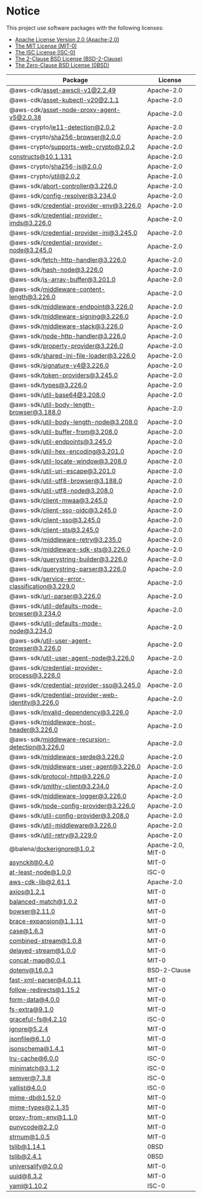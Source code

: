 # Notice

This project use software packages with the following licenses:

- [Apache License Version 2.0 (Apache-2.0)](https://www.apache.org/licenses/LICENSE-2.0)
- [The MIT License (MIT-0)](https://opensource.org/licenses/MIT)
- [The ISC License (ISC-0)](https://opensource.org/licenses/ISC)
- [The 2-Clause BSD License (BSD-2-Clause)](https://opensource.org/licenses/BSD-2-Clause)
- [The Zero-Clause BSD License (0BSD)](https://opensource.org/licenses/0BSD)

| Package                                           | License           |
| ------------------------------------------------- | ----------------- |
| @aws-cdk/asset-awscli-v1@2.2.49                   | Apache-2.0        |
| @aws-cdk/asset-kubectl-v20@2.1.1                  | Apache-2.0        |
| @aws-cdk/asset-node-proxy-agent-v5@2.0.38         | Apache-2.0        |
| @aws-crypto/ie11-detection@2.0.2                  | Apache-2.0        |
| @aws-crypto/sha256-browser@2.0.0                  | Apache-2.0        |
| @aws-crypto/supports-web-crypto@2.0.2             | Apache-2.0        |
| constructs@10.1.131                               | Apache-2.0        |
| @aws-crypto/sha256-js@2.0.0                       | Apache-2.0        |
| @aws-crypto/util@2.0.2                            | Apache-2.0        |
| @aws-sdk/abort-controller@3.226.0                 | Apache-2.0        |
| @aws-sdk/config-resolver@3.234.0                  | Apache-2.0        |
| @aws-sdk/credential-provider-env@3.226.0          | Apache-2.0        |
| @aws-sdk/credential-provider-imds@3.226.0         | Apache-2.0        |
| @aws-sdk/credential-provider-ini@3.245.0          | Apache-2.0        |
| @aws-sdk/credential-provider-node@3.245.0         | Apache-2.0        |
| @aws-sdk/fetch-http-handler@3.226.0               | Apache-2.0        |
| @aws-sdk/hash-node@3.226.0                        | Apache-2.0        |
| @aws-sdk/is-array-buffer@3.201.0                  | Apache-2.0        |
| @aws-sdk/middleware-content-length@3.226.0        | Apache-2.0        |
| @aws-sdk/middleware-endpoint@3.226.0              | Apache-2.0        |
| @aws-sdk/middleware-signing@3.226.0               | Apache-2.0        |
| @aws-sdk/middleware-stack@3.226.0                 | Apache-2.0        |
| @aws-sdk/node-http-handler@3.226.0                | Apache-2.0        |
| @aws-sdk/property-provider@3.226.0                | Apache-2.0        |
| @aws-sdk/shared-ini-file-loader@3.226.0           | Apache-2.0        |
| @aws-sdk/signature-v4@3.226.0                     | Apache-2.0        |
| @aws-sdk/token-providers@3.245.0                  | Apache-2.0        |
| @aws-sdk/types@3.226.0                            | Apache-2.0        |
| @aws-sdk/util-base64@3.208.0                      | Apache-2.0        |
| @aws-sdk/util-body-length-browser@3.188.0         | Apache-2.0        |
| @aws-sdk/util-body-length-node@3.208.0            | Apache-2.0        |
| @aws-sdk/util-buffer-from@3.208.0                 | Apache-2.0        |
| @aws-sdk/util-endpoints@3.245.0                   | Apache-2.0        |
| @aws-sdk/util-hex-encoding@3.201.0                | Apache-2.0        |
| @aws-sdk/util-locate-window@3.208.0               | Apache-2.0        |
| @aws-sdk/util-uri-escape@3.201.0                  | Apache-2.0        |
| @aws-sdk/util-utf8-browser@3.188.0                | Apache-2.0        |
| @aws-sdk/util-utf8-node@3.208.0                   | Apache-2.0        |
| @aws-sdk/client-mwaa@3.245.0                      | Apache-2.0        |
| @aws-sdk/client-sso-oidc@3.245.0                  | Apache-2.0        |
| @aws-sdk/client-sso@3.245.0                       | Apache-2.0        |
| @aws-sdk/client-sts@3.245.0                       | Apache-2.0        |
| @aws-sdk/middleware-retry@3.235.0                 | Apache-2.0        |
| @aws-sdk/middleware-sdk-sts@3.226.0               | Apache-2.0        |
| @aws-sdk/querystring-builder@3.226.0              | Apache-2.0        |
| @aws-sdk/querystring-parser@3.226.0               | Apache-2.0        |
| @aws-sdk/service-error-classification@3.229.0     | Apache-2.0        |
| @aws-sdk/url-parser@3.226.0                       | Apache-2.0        |
| @aws-sdk/util-defaults-mode-browser@3.234.0       | Apache-2.0        |
| @aws-sdk/util-defaults-mode-node@3.234.0          | Apache-2.0        |
| @aws-sdk/util-user-agent-browser@3.226.0          | Apache-2.0        |
| @aws-sdk/util-user-agent-node@3.226.0             | Apache-2.0        |
| @aws-sdk/credential-provider-process@3.226.0      | Apache-2.0        |
| @aws-sdk/credential-provider-sso@3.245.0          | Apache-2.0        |
| @aws-sdk/credential-provider-web-identity@3.226.0 | Apache-2.0        |
| @aws-sdk/invalid-dependency@3.226.0               | Apache-2.0        |
| @aws-sdk/middleware-host-header@3.226.0           | Apache-2.0        |
| @aws-sdk/middleware-recursion-detection@3.226.0   | Apache-2.0        |
| @aws-sdk/middleware-serde@3.226.0                 | Apache-2.0        |
| @aws-sdk/middleware-user-agent@3.226.0            | Apache-2.0        |
| @aws-sdk/protocol-http@3.226.0                    | Apache-2.0        |
| @aws-sdk/smithy-client@3.234.0                    | Apache-2.0        |
| @aws-sdk/middleware-logger@3.226.0                | Apache-2.0        |
| @aws-sdk/node-config-provider@3.226.0             | Apache-2.0        |
| @aws-sdk/util-config-provider@3.208.0             | Apache-2.0        |
| @aws-sdk/util-middleware@3.226.0                  | Apache-2.0        |
| @aws-sdk/util-retry@3.229.0                       | Apache-2.0        |
| @balena/dockerignore@1.0.2                        | Apache-2.0, MIT-0 |
| asynckit@0.4.0                                    | MIT-0             |
| at-least-node@1.0.0                               | ISC-0             |
| aws-cdk-lib@2.61.1                                | Apache-2.0        |
| axios@1.2.1                                       | MIT-0             |
| balanced-match@1.0.2                              | MIT-0             |
| bowser@2.11.0                                     | MIT-0             |
| brace-expansion@1.1.11                            | MIT-0             |
| case@1.6.3                                        | MIT-0             |
| combined-stream@1.0.8                             | MIT-0             |
| delayed-stream@1.0.0                              | MIT-0             |
| concat-map@0.0.1                                  | MIT-0             |
| dotenv@16.0.3                                     | BSD-2-Clause      |
| fast-xml-parser@4.0.11                            | MIT-0             |
| follow-redirects@1.15.2                           | MIT-0             |
| form-data@4.0.0                                   | MIT-0             |
| fs-extra@9.1.0                                    | MIT-0             |
| graceful-fs@4.2.10                                | ISC-0             |
| ignore@5.2.4                                      | MIT-0             |
| jsonfile@6.1.0                                    | MIT-0             |
| jsonschema@1.4.1                                  | MIT-0             |
| lru-cache@6.0.0                                   | ISC-0             |
| minimatch@3.1.2                                   | ISC-0             |
| semver@7.3.8                                      | ISC-0             |
| yallist@4.0.0                                     | ISC-0             |
| mime-db@1.52.0                                    | MIT-0             |
| mime-types@2.1.35                                 | MIT-0             |
| proxy-from-env@1.1.0                              | MIT-0             |
| punycode@2.2.0                                    | MIT-0             |
| strnum@1.0.5                                      | MIT-0             |
| tslib@1.14.1                                      | 0BSD              |
| tslib@2.4.1                                       | 0BSD              |
| universalify@2.0.0                                | MIT-0             |
| uuid@8.3.2                                        | MIT-0             |
| yaml@1.10.2                                       | ISC-0             |
